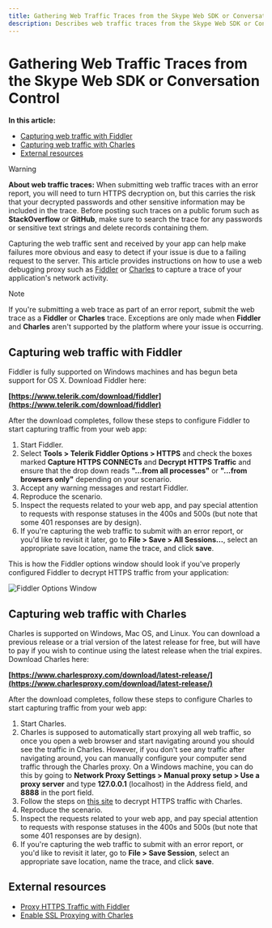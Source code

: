```yaml
---
title: Gathering Web Traffic Traces from the Skype Web SDK or Conversation Control
description: Describes web traffic traces from the Skype Web SDK or Conversation Control and provides steps to capture web traffic.
---
```

# Gathering Web Traffic Traces from the Skype Web SDK or Conversation Control

**In this article:**
- [Capturing web traffic with Fiddler](#fiddler)
- [Capturing web traffic with Charles](#charles)
- [External resources](#external-resources)

> [!WARNING]
> **About web traffic traces:** When submitting web traffic traces with an error report, you will need to turn HTTPS decryption on, but this carries the risk that your decrypted passwords and other sensitive information may be included in the trace. Before posting such traces on a public forum such as **StackOverflow** or **GitHub**, make sure to search the trace for any passwords or sensitive text strings and delete records containing them.

Capturing the web traffic sent and received by your app can help make failures more obvious and easy to detect if your issue is due to a failing request to the server. This article provides instructions on how to use a web debugging proxy such as [Fiddler](http://www.telerik.com/fiddler) or [Charles](https://www.charlesproxy.com/) to capture a trace of your application's network activity. 

> [!NOTE] 
If you're submitting a web trace as part of an error report, submit the web trace as a **Fiddler** or **Charles** trace. Exceptions are only made when **Fiddler** and **Charles** aren't supported by the platform where your issue is occurring. 

<a name="fiddler"></a>
## Capturing web traffic with Fiddler

Fiddler is fully supported on Windows machines and has begun beta support for OS X. Download Fiddler here: 

**[https://www.telerik.com/download/fiddler](https://www.telerik.com/download/fiddler)**

After the download completes, follow these steps to configure Fiddler to start capturing traffic from your web app:

1. Start Fiddler.
2. Select **Tools > Telerik Fiddler Options > HTTPS** and check the boxes marked **Capture HTTPS CONNECTs** and **Decrypt HTTPS Traffic** and ensure that the drop down reads **"...from all processes"** or **"...from browsers only"** depending on your scenario.
3. Accept any warning messages and restart Fiddler.
4. Reproduce the scenario.
5. Inspect the requests related to your web app, and pay special attention to requests with response statuses in the 400s and 500s (but note that some 401 responses are by design).
6. If you're capturing the web traffic to submit with an error report, or you'd like to revisit it later, go to **File > Save > All Sessions...**, select an appropriate save location, name the trace, and click **save**.

This is how the Fiddler options window should look if you've properly configured Fiddler to decrypt HTTPS traffic from your application:

![Fiddler Options Window](../../../images/troubleshooting/gatheringLogs/FiddlerOptions.PNG)

<a name="charles"></a>
## Capturing web traffic with Charles

Charles is supported on Windows, Mac OS, and Linux. You can download a previous release or a trial version of the latest release for free, but will have to pay if you wish to continue using the latest release when the trial expires. Download Charles here:

**[https://www.charlesproxy.com/download/latest-release/](https://www.charlesproxy.com/download/latest-release/)**

After the download completes, follow these steps to configure Charles to start capturing traffic from your web app:

1. Start Charles.
2. Charles is supposed to automatically start proxying all web traffic, so once you open a web browser and start navigating around you should see the traffic in Charles. However, if you don't see any traffic after navigating around, you can manually configure your computer send traffic through the Charles proxy. On a Windows machine, you can do this by going to **Network Proxy Settings > Manual proxy setup > Use a proxy server** and type **127.0.0.1** (localhost) in the Address field, and **8888** in the port field.
3. Follow the steps on [this site](https://www.charlesproxy.com/documentation/proxying/ssl-proxying/) to decrypt HTTPS traffic with Charles.
4. Reproduce the scenario.
5. Inspect the requests related to your web app, and pay special attention to requests with response statuses in the 400s and 500s (but note that some 401 responses are by design). 
6. If you're capturing the web traffic to submit with an error report, or you'd like to revisit it later, go to **File > Save Session**, select an appropriate save location, name the trace, and click **save**.

<a name="external-resources"></a>
## External resources
- [Proxy HTTPS Traffic with Fiddler](http://docs.telerik.com/fiddler/Configure-Fiddler/Tasks/DecryptHTTPS)
- [Enable SSL Proxying with Charles](https://www.charlesproxy.com/documentation/proxying/ssl-proxying/)
